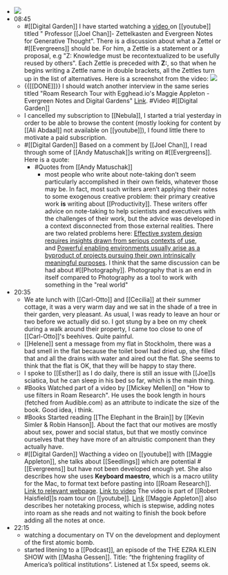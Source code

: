 - ![](https://firebasestorage.googleapis.com/v0/b/firescript-577a2.appspot.com/o/imgs%2Fapp%2FDavidsroam%2FmPudbKYJu_.png?alt=media&token=67554601-6b4e-4208-8243-14e675f26b60)
- 08:45
    - #[[Digital Garden]] I have started watching a [video ](https://youtu.be/A6PIrVZoZAk)on [[youtube]] titled " Professor [[Joel Chan]]- Zettelkasten and Evergreen Notes for Generative Thought". There is a discussion about what a Zettel or #[[Evergreens]] should be. For him, a Zettle is a statement or a proposal, e.g "Z: Knowledge must be recontextualized to be usefully reused by others". Each Zettle is preceded with **Z:**, so that when he begins writing a Zettle name in double brackets, all the Zettles turn up in the list of alternatives. Here is a screenshot from the video:
![](https://firebasestorage.googleapis.com/v0/b/firescript-577a2.appspot.com/o/imgs%2Fapp%2FDavidsroam%2F6hhD4pIMeu.png?alt=media&token=f000839c-ce69-4ad2-80e2-8dd284292fad)
    - {{[[DONE]]}} I should watch another interview in the same series titled "Roam Research Tour with Egghead.io's Maggie Appleton - Evergreen Notes and Digital Gardens" [Link](https://youtu.be/RXXXHN516qc). #Video #[[Digital Garden]]
    - I cancelled my subscription to [[Nebula]], I started a trial yesterday in order to be able to browse the content (mostly looking for content by [[Ali Abdaal]] not available on [[youtube]]), I found little there to motivate a paid subscription.
    - #[[Digital Garden]] Based on a comment by [[Joel Chan]], I read through some of [[Andy Matuschak]]s writing on #[[Evergreens]]. Here is a quote:
        - #Quotes from [[Andy Matuschak]]
            - most people who write about note-taking don’t seem particularly accomplished in their own fields, whatever those may be. In fact, most such writers aren’t applying their notes to some exogenous creative problem: their primary creative work __is__ writing about [[Productivity]]. These writers offer advice on note-taking to help scientists and executives with the challenges of their work, but the advice was developed in a context disconnected from those external realities. There are two related problems here: [Effective system design requires insights drawn from serious contexts of use](https://notes.andymatuschak.org/z3H98n8DGZmu8XArqHZVsckyWvbTe8wK4kAt2), and [Powerful enabling environments usually arise as a byproduct of projects pursuing their own intrinsically meaningful purposes](https://notes.andymatuschak.org/z4N6d29XL2PZXCa64HPcxA64RGWDb6Cagc1gs).
I think that the same discussion can be had about #[[Photography]]. Photography that is an end in itself compared to Photography as a tool to work with something in the "real world"
- 20:35
    - We ate lunch with [[Carl-Otto]] and [[Cecilia]] at their summer cottage, it was a very warm day and we sat in the shade of a tree in their garden, very pleasant. As usual, I was ready to leave an hour or two before we actually did so. I got stung by a bee on my cheek during a walk around their property, I came too close to one of [[Carl-Otto]]'s beehives. Quite painful. 
    - [[Helene]] sent a message from my flat in Stockholm, there was a bad smell in the flat because the toilet bowl had dried up, she filled that and all the drains with water and aired out the flat. She seems to think that the flat is OK, that they will be happy to stay there.
    - I spoke to [[Esther]] as I do daily, there is still an issue with [[Joe]]s sciatica, but he can sleep in his bed so far, which is the main thing.
    - #Books Watched part of a video by [[Mickey Mellen]] on "How to use filters in Roam Research". He uses the book length in hours (fetched from Audible.com) as an attribute to indicate the size of the book. Good idea, i think.
    - #Books Started reading [[The Elephant in the Brain]] by [[Kevin Simler & Robin Hanson]]. About the fact that our motives are mostly about sex, power and social status, but that we mostly convince ourselves that they have more of an altruistic component than they actually have.
    - #[[Digital Garden]] Wacthing a video on [[youtube]] with [[Maggie Appleton]], she talks about [[Seedlings]] which are potential #[[Evergreens]] but have not been developed enough yet. She also describes how she uses **Keyboard maestro**, which is a macro utility for the Mac, to format text before pasting into [[Roam Research]]. [Link to relevant webpage](https://maggieappleton.com/roam-garden/). [Link to video](https://youtu.be/RXXXHN516qc) The video is part of [[Robert Haisfield]]s roam tour on [[youtube]]. [Link](https://www.youtube.com/playlist?list=PLAguQH5EvMCqz_-r48Bmcg7EkOi8Iwz_x)
[[Maggie Appleton]] also describes her notetaking process, which is stepwise, adding notes into roam as she reads and not waiting to finish the book before adding all the notes at once.
- 22:15
    - watching a documentary on TV on the development and deployment of the first atomic bomb.
    - started litening to a [[Podcast]], an episode of the THE EZRA KLEIN SHOW with [[Masha Gessen]]. Title: “the frightening fragility of America’s political institutions”. Listened at 1.5x speed, seems ok.
